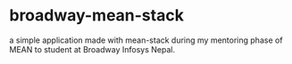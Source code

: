 # broadway-mean-stack

a simple application made with mean-stack during my mentoring phase of MEAN to student at Broadway Infosys Nepal.
